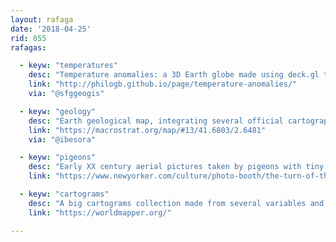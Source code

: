 ```yaml
---
layout: rafaga
date: '2018-04-25'
rid: 855
rafagas:

  - keyw: "temperatures"
    desc: "Temperature anomalies: a 3D Earth globe made using deck.gl to display temperature changes of the first years of the last decades"
    link: "http://philogb.github.io/page/temperature-anomalies/"
    via: "@sfggeogis"

  - keyw: "geology"
    desc: "Earth geological map, integrating several official cartographies on top of relief or imagery data"
    link: "https://macrostrat.org/map/#13/41.6803/2.6481"
    via: "@ibesora"

  - keyw: "pigeons"
    desc: "Early XX century aerial pictures taken by pigeons with tiny cameras"
    link: "https://www.newyorker.com/culture/photo-booth/the-turn-of-the-century-pigeons-that-photographed-earth-from-above"

  - keyw: "cartograms"
    desc: "A big cartograms collection made from several variables and organized by category"
    link: "https://worldmapper.org/"

---
```


